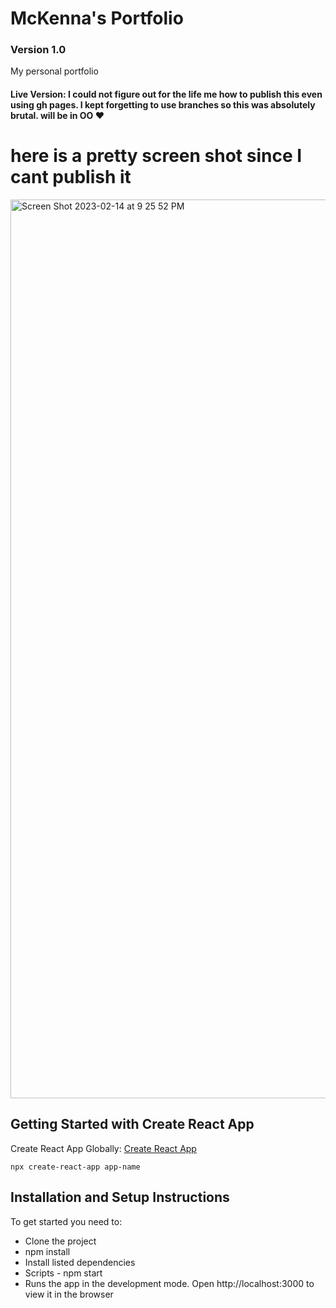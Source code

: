 # McKenna's Portfolio 

### Version 1.0

My personal portfolio

#### Live Version: I could not figure out for the life me how to publish this even using gh pages. I kept forgetting to use branches so this was absolutely brutal. will be in OO ❤️

# here is a pretty screen shot since I cant publish it
<img width="1438" alt="Screen Shot 2023-02-14 at 9 25 52 PM" src="https://user-images.githubusercontent.com/102085405/218919598-e85da649-05eb-43db-8983-5e7591323c43.png">

## Getting Started with Create React App

Create React App Globally: [Create React App](https://github.com/facebook/create-react-app)

`npx create-react-app app-name`

## Installation and Setup Instructions

To get started you need to:

- Clone the project
- npm install
- Install listed dependencies
- Scripts - npm start
- Runs the app in the development mode. Open http://localhost:3000 to view it in the browser






